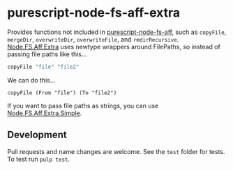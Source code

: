 # purescript-node-fs-aff-extra

Provides functions not included in [purescript-node-fs-aff](https://github.com/purescript-node/purescript-node-fs-aff), such as `copyFile`, `mergeDir`, `overwriteDir`, `overwriteFile`, and `rmdirRecursive`. [Node.FS.Aff.Extra](./generated-docs/Node/FS/Aff/Extra.md) uses newtype wrappers around FilePaths, so instead of passing file paths like this...

```purescript
copyFile "file" "file2"
```

We can do this...

```
copyFile (From "file") (To "file2")

```

If you want to pass file paths as strings, you can use [Node.FS.Aff.Extra.Simple](./generated-docs/Node/FS/Aff/Extra/Simple.md).

## Development

Pull requests and name changes are welcome. See the `test` folder for tests.  To test run `pulp test`.